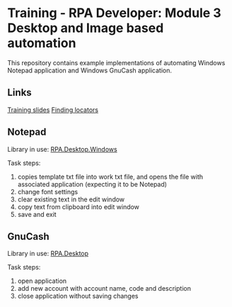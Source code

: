 # Training - RPA Developer: Module 3 Desktop and Image based automation

This repository contains example implementations of automating Windows Notepad application and Windows GnuCash application.

## Links

[Training slides](resources/training_module3.pdf)
[Finding locators](https://robocorp.com/docs/development-guide/desktop/how-to-find-user-interface-elements-using-locators-and-keyboard-shortcuts-in-windows-applications)

## Notepad

Library in use: [RPA.Desktop.Windows](https://robocorp.com/docs/libraries/rpa-framework/rpa-desktop-windows)

Task steps:

1. copies template txt file into work txt file, and opens the file with associated application (expecting it to be Notepad)
2. change font settings
3. clear existing text in the edit window
4. copy text from clipboard into edit window
5. save and exit

## GnuCash

Library in use: [RPA.Desktop](https://robocorp.com/docs/libraries/rpa-framework/rpa-desktop)

Task steps:

1. open application
2. add new account with account name, code and description
3. close application without saving changes
